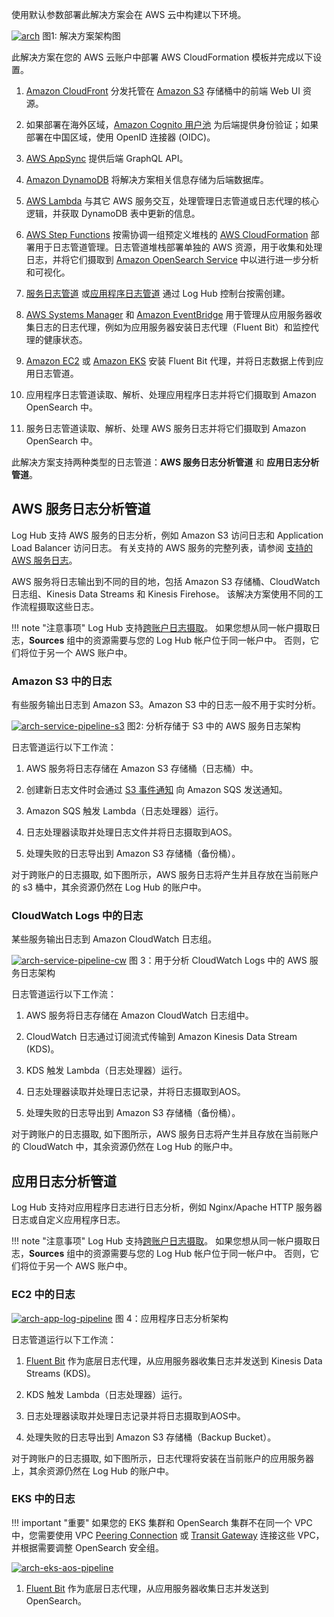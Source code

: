 使用默认参数部署此解决方案会在 AWS 云中构建以下环境。

[![arch]][arch]
图1: 解决方案架构图

此解决方案在您的 AWS 云账户中部署 AWS CloudFormation 模板并完成以下设置。

1. [Amazon CloudFront](https://aws.amazon.com/cloudfront) 分发托管在 [Amazon S3](https://aws.amazon.com/s3/) 存储桶中的前端 Web UI 资源。

2. 如果部署在海外区域，[Amazon Cognito 用户池](https://aws.amazon.com/cognito) 为后端提供身份验证；如果部署在中国区域，使用 OpenID 连接器 (OIDC)。

3. [AWS AppSync](https://aws.amazon.com/appsync) 提供后端 GraphQL API。

4. [Amazon DynamoDB](https://aws.amazon.com/dynamodb) 将解决方案相关信息存储为后端数据库。

5. [AWS Lambda](https://aws.amazon.com/lambda) 与其它 AWS 服务交互，处理管理日志管道或日志代理的核心逻辑，并获取 DynamoDB 表中更新的信息。

6. [AWS Step Functions](https://aws.amazon.com/step-functions) 按需协调一组预定义堆栈的 [AWS CloudFormation](https://aws.amazon.com/cloudformation) 部署用于日志管道管理。日志管道堆栈部署单独的 AWS 资源，用于收集和处理日志，并将它们摄取到 [Amazon OpenSearch Service](https://aws.amazon.com/opensearch-service) 中以进行进一步分析和可视化。

7. [服务日志管道](#AWS-服务日志分析管道) 或[应用程序日志管道](#应用日志分析管道) 通过 Log Hub 控制台按需创建。

8. [AWS Systems Manager](https://aws.amazon.com/systems-manager) 和 [Amazon EventBridge](https://aws.amazon.com/eventbridge) 用于管理从应用服务器收集日志的日志代理，例如为应用服务器安装日志代理（Fluent Bit）和监控代理的健康状态。

9. [Amazon EC2](https://aws.amazon.com/ec2/) 或 [Amazon EKS](https://aws.amazon.com/eks/) 安装 Fluent Bit 代理，并将日志数据上传到应用日志管道。

10. 应用程序日志管道读取、解析、处理应用程序日志并将它们摄取到 Amazon OpenSearch 中。

11. 服务日志管道读取、解析、处理 AWS 服务日志并将它们摄取到 Amazon OpenSearch 中。

此解决方案支持两种类型的日志管道：**AWS 服务日志分析管道** 和 **应用日志分析管道**。

## AWS 服务日志分析管道

Log Hub 支持 AWS 服务的日志分析，例如 Amazon S3 访问日志和 Application Load Balancer 访问日志。 有关支持的 AWS 服务的完整列表，请参阅 [支持的 AWS 服务日志](./aws-services/index.md#aws-services)。

AWS 服务将日志输出到不同的目的地，包括 Amazon S3 存储桶、CloudWatch 日志组、Kinesis Data Streams 和 Kinesis Firehose。 该解决方案使用不同的工作流程摄取这些日志。

!!! note "注意事项"
    Log Hub 支持[跨账户日志摄取](./link-account/index.md)。 如果您想从同一帐户摄取日志，**Sources** 组中的资源需要与您的 Log Hub 帐户位于同一帐户中。 否则，它们将位于另一个 AWS 账户中。

### Amazon S3 中的日志

有些服务输出日志到 Amazon S3。Amazon S3 中的日志一般不用于实时分析。

[![arch-service-pipeline-s3]][arch-service-pipeline-s3]
图2: 分析存储于 S3 中的 AWS 服务日志架构

日志管道运行以下工作流：

1. AWS 服务将日志存储在 Amazon S3 存储桶（日志桶）中。

2. 创建新日志文件时会通过 [S3 事件通知](https://docs.aws.amazon.com/AmazonS3/latest/userguide/NotificationHowTo.html) 向 Amazon SQS 发送通知。

3. Amazon SQS 触发 Lambda（日志处理器）运行。

4. 日志处理器读取并处理日志文件并将日志摄取到AOS。

5. 处理失败的日志导出到 Amazon S3 存储桶（备份桶）。

对于跨账户的日志摄取, 如下图所示，AWS 服务日志将产生并且存放在当前账户的 s3 桶中，其余资源仍然在 Log Hub 的账户中。

### CloudWatch Logs 中的日志

某些服务输出日志到 Amazon CloudWatch 日志组。

[![arch-service-pipeline-cw]][arch-service-pipeline-cw]
图 3：用于分析 CloudWatch Logs 中的 AWS 服务日志架构

日志管道运行以下工作流：

1. AWS 服务将日志存储在 Amazon CloudWatch 日志组中。

2. CloudWatch 日志通过订阅流式传输到 Amazon Kinesis Data Stream (KDS)。

3. KDS 触发 Lambda（日志处理器）运行。

4. 日志处理器读取并处理日志记录，并将日志摄取到AOS。

5. 处理失败的日志导出到 Amazon S3 存储桶（备份桶）。

对于跨账户的日志摄取, 如下图所示，AWS 服务日志将产生并且存放在当前账户的 CloudWatch 中，其余资源仍然在 Log Hub 的账户中。

## 应用日志分析管道

Log Hub 支持对应用程序日志进行日志分析，例如 Nginx/Apache HTTP 服务器日志或自定义应用程序日志。

!!! note "注意事项"
    Log Hub 支持[跨账户日志摄取](./link-account/index.md)。 如果您想从同一帐户摄取日志，**Sources** 组中的资源需要与您的 Log Hub 帐户位于同一帐户中。 否则，它们将位于另一个 AWS 账户中。

### EC2 中的日志

[![arch-app-log-pipeline]][arch-app-log-pipeline]
图 4：应用程序日志分析架构

日志管道运行以下工作流：

1. [Fluent Bit](https://fluentbit.io/) 作为底层日志代理，从应用服务器收集日志并发送到 Kinesis Data Streams (KDS)。

2. KDS 触发 Lambda（日志处理器）运行。

3. 日志处理器读取并处理日志记录并将日志摄取到AOS中。

4. 处理失败的日志导出到 Amazon S3 存储桶（Backup Bucket）。

对于跨账户的日志摄取, 如下图所示，日志代理将安装在当前账户的应用服务器上，其余资源仍然在 Log Hub 的账户中。

### EKS 中的日志

!!! important "重要"
    如果您的 EKS 集群和 OpenSearch 集群不在同一个 VPC 中，您需要使用 VPC [Peering Connection][peering-connection] 或 [Transit Gateway][tgw] 连接这些 VPC，并根据需要调整 OpenSearch 安全组。

[![arch-eks-aos-pipeline]][arch-eks-aos-pipeline]

1. [Fluent Bit](https://fluentbit.io/) 作为底层日志代理，从应用服务器收集日志并发送到 OpenSearch。

[s3log]: https://docs.aws.amazon.com/AmazonS3/latest/userguide/ServerLogs.html
[alblog]: https://docs.aws.amazon.com/elasticloadbalancing/latest/application/load-balancer-access-logs.html
[s3]: https://aws.amazon.com/s3/
[cloudfront]: https://aws.amazon.com/cloudfront/
[cognito]: https://aws.amazon.com/cognito/
[appsync]: https://aws.amazon.com/appsync/
[lambda]: https://aws.amazon.com/lambda/
[dynamodb]: https://aws.amazon.com/dynamodb/
[systemsmanager]: https://aws.amazon.com/systemmanager/
[stepfunction]: https://aws.amazon.com/stepfunctions/
[arch]: ../images/architecture/arch.svg
[arch-service-pipeline-s3]: ../images/architecture/service-pipeline-s3.svg
[arch-service-pipeline-cw]: ../images/architecture/service-pipeline-cw.svg
[arch-app-log-pipeline]: ../images/architecture/ec2-pipeline.svg
[arch-eks-aos-pipeline]: ../images/architecture/eks-aos-pipeline.svg
[peering-connection]: https://docs.aws.amazon.com/vpc/latest/peering/working-with-vpc-peering.html
[tgw]: https://docs.aws.amazon.com/vpc/latest/tgw/what-is-transit-gateway.html
